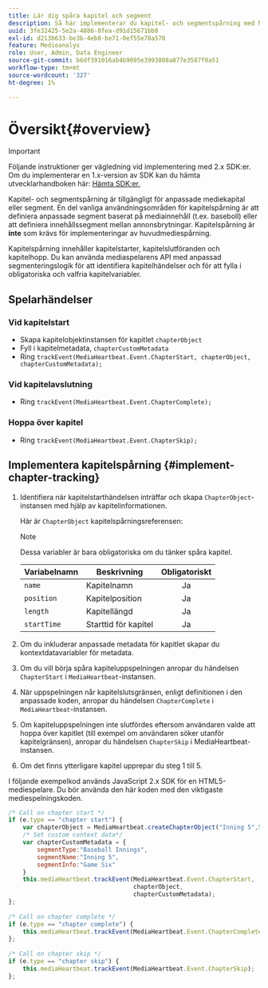 ```yaml
---
title: Lär dig spåra kapitel och segment
description: Så här implementerar du kapitel- och segmentspårning med Media SDK.
uuid: 3fe32425-5e2a-4886-8fea-d91d15671bb0
exl-id: d213b633-be3b-4eb8-be71-0ef55e78a570
feature: Medieanalys
role: User, Admin, Data Engineer
source-git-commit: b6df391016ab4b9095e3993808a877e3587f0a51
workflow-type: tm+mt
source-wordcount: '327'
ht-degree: 1%

---
```


# Översikt{#overview}

>[!IMPORTANT]
>
>Följande instruktioner ger vägledning vid implementering med 2.x SDK:er. Om du implementerar en 1.x-version av SDK kan du hämta utvecklarhandboken här: [Hämta SDK:er.](/help/sdk-implement/download-sdks.md)

Kapitel- och segmentspårning är tillgängligt för anpassade mediekapital eller segment. En del vanliga användningsområden för kapitelspårning är att definiera anpassade segment baserat på mediainnehåll (t.ex. baseboll) eller att definiera innehållssegment mellan annonsbrytningar. Kapitelspårning är **inte** som krävs för implementeringar av huvudmediespårning.

Kapitelspårning innehåller kapitelstarter, kapitelslutföranden och kapitelhopp. Du kan använda mediaspelarens API med anpassad segmenteringslogik för att identifiera kapitelhändelser och för att fylla i obligatoriska och valfria kapitelvariabler.

## Spelarhändelser

### Vid kapitelstart

* Skapa kapitelobjektinstansen för kapitlet `chapterObject`
* Fyll i kapitelmetadata, `chapterCustomMetadata`
* Ring `trackEvent(MediaHeartbeat.Event.ChapterStart, chapterObject, chapterCustomMetadata);`

### Vid kapitelavslutning

* Ring `trackEvent(MediaHeartbeat.Event.ChapterComplete);`

### Hoppa över kapitel

* Ring `trackEvent(MediaHeartbeat.Event.ChapterSkip);`

## Implementera kapitelspårning {#implement-chapter-tracking}

1. Identifiera när kapitelstarthändelsen inträffar och skapa `ChapterObject`-instansen med hjälp av kapitelinformationen.

   Här är `ChapterObject` kapitelspårningsreferensen:

   >[!NOTE]
   >
   >Dessa variabler är bara obligatoriska om du tänker spåra kapitel.

   | Variabelnamn | Beskrivning | Obligatoriskt |
   | --- | --- | :---: |
   | `name` | Kapitelnamn | Ja |
   | `position` | Kapitelposition | Ja |
   | `length` | Kapitellängd | Ja |
   | `startTime` | Starttid för kapitel | Ja |

1. Om du inkluderar anpassade metadata för kapitlet skapar du kontextdatavariabler för metadata.
1. Om du vill börja spåra kapiteluppspelningen anropar du händelsen `ChapterStart` i `MediaHeartbeat`-instansen.
1. När uppspelningen når kapitelslutsgränsen, enligt definitionen i den anpassade koden, anropar du händelsen `ChapterComplete` i `MediaHeartbeat`-instansen.
1. Om kapiteluppspelningen inte slutfördes eftersom användaren valde att hoppa över kapitlet (till exempel om användaren söker utanför kapitelgränsen), anropar du händelsen `ChapterSkip` i MediaHeartbeat-instansen.
1. Om det finns ytterligare kapitel upprepar du steg 1 till 5.

I följande exempelkod används JavaScript 2.x SDK för en HTML5-mediespelare. Du bör använda den här koden med den viktigaste mediespelningskoden.

```js
/* Call on chapter start */ 
if (e.type == "chapter start") { 
    var chapterObject = MediaHeartbeat.createChapterObject("Inning 5",5,500,2500); 
    /* Set custom context data*/ 
    var chapterCustomMetadata = { 
        segmentType:"Baseball Innings", 
        segmentName:"Inning 5", 
        segmentInfo:"Game Six" 
    } 
    this.mediaHeartbeat.trackEvent(MediaHeartbeat.Event.ChapterStart,  
                                   chapterObject,  
                                   chapterCustomMetadata); 
}; 
 
/* Call on chapter complete */ 
if (e.type == "chapter complete") { 
    this.mediaHeartbeat.trackEvent(MediaHeartbeat.Event.ChapterComplete); 
}; 
 
/* Call on chapter skip */ 
if (e.type == "chapter skip") { 
    this.mediaHeartbeat.trackEvent(MediaHeartbeat.Event.ChapterSkip); 
}; 
```
